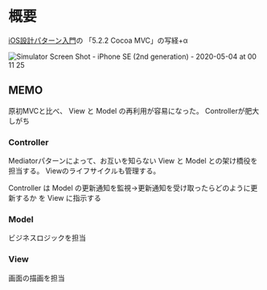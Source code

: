 # 概要
[iOS設計パターン入門](https://peaks.cc/books/iOS_architecture)の 「5.2.2 Cocoa MVC」の写経+α

![Simulator Screen Shot - iPhone SE (2nd generation) - 2020-05-04 at 00 11 25](https://user-images.githubusercontent.com/52947331/80917806-462d2600-8d9c-11ea-973e-5ccd0873ea51.png)

## MEMO
原初MVCと比べ、 View と Model の再利用が容易になった。
Controllerが肥大しがち

### Controller
Mediatorパターンによって、お互いを知らない View と Model との架け橋役を担当する。
Viewのライフサイクルも管理する。

Controller は Model の更新通知を監視→更新通知を受け取ったらどのように更新するか を View に指示する

### Model
ビジネスロジックを担当

### View
画面の描画を担当
